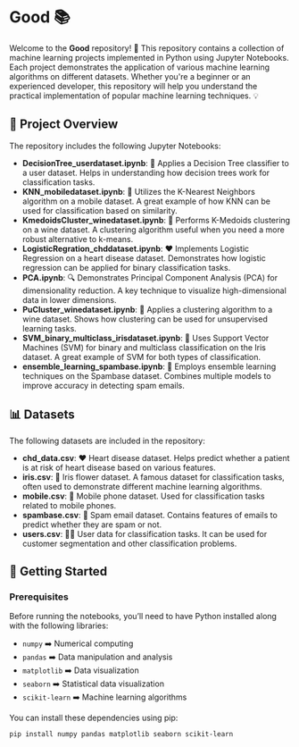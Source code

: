# Good 📚

Welcome to the **Good** repository! 🎉 This repository contains a collection of machine learning projects implemented in Python using Jupyter Notebooks. Each project demonstrates the application of various machine learning algorithms on different datasets. Whether you're a beginner or an experienced developer, this repository will help you understand the practical implementation of popular machine learning techniques. 💡

## 📂 Project Overview

The repository includes the following Jupyter Notebooks:

- **DecisionTree_userdataset.ipynb**: 🌳 Applies a Decision Tree classifier to a user dataset. Helps in understanding how decision trees work for classification tasks.
- **KNN_mobiledataset.ipynb**: 📱 Utilizes the K-Nearest Neighbors algorithm on a mobile dataset. A great example of how KNN can be used for classification based on similarity.
- **KmedoidsCluster_winedataset.ipynb**: 🍷 Performs K-Medoids clustering on a wine dataset. A clustering algorithm useful when you need a more robust alternative to k-means.
- **LogisticRegration_chddataset.ipynb**: ❤️ Implements Logistic Regression on a heart disease dataset. Demonstrates how logistic regression can be applied for binary classification tasks.
- **PCA.ipynb**: 🔍 Demonstrates Principal Component Analysis (PCA) for dimensionality reduction. A key technique to visualize high-dimensional data in lower dimensions.
- **PuCluster_winedataset.ipynb**: 🍇 Applies a clustering algorithm to a wine dataset. Shows how clustering can be used for unsupervised learning tasks.
- **SVM_binary_multiclass_irisdataset.ipynb**: 🌸 Uses Support Vector Machines (SVM) for binary and multiclass classification on the Iris dataset. A great example of SVM for both types of classification.
- **ensemble_learning_spambase.ipynb**: 📧 Employs ensemble learning techniques on the Spambase dataset. Combines multiple models to improve accuracy in detecting spam emails.

## 📊 Datasets

The following datasets are included in the repository:

- **chd_data.csv**: ❤️ Heart disease dataset. Helps predict whether a patient is at risk of heart disease based on various features.
- **iris.csv**: 🌸 Iris flower dataset. A famous dataset for classification tasks, often used to demonstrate different machine learning algorithms.
- **mobile.csv**: 📱 Mobile phone dataset. Used for classification tasks related to mobile phones.
- **spambase.csv**: 📧 Spam email dataset. Contains features of emails to predict whether they are spam or not.
- **users.csv**: 🧑‍💻 User data for classification tasks. It can be used for customer segmentation and other classification problems.

## 🚀 Getting Started

### Prerequisites

Before running the notebooks, you’ll need to have Python installed along with the following libraries:

- `numpy` ➡️ Numerical computing
- `pandas` ➡️ Data manipulation and analysis
- `matplotlib` ➡️ Data visualization
- `seaborn` ➡️ Statistical data visualization
- `scikit-learn` ➡️ Machine learning algorithms

You can install these dependencies using pip:

```bash
pip install numpy pandas matplotlib seaborn scikit-learn
